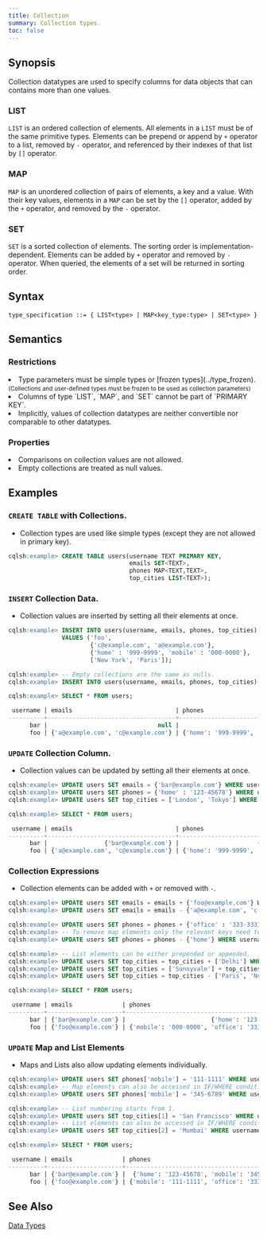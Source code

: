 ```yaml
---
title: Collection
summary: Collection types.
toc: false
---
```

<style>
table {
  float: left;
}
#psyn {
  text-indent: 50px;
}
#ptodo {
  color: red
}
</style>

## Synopsis

Collection datatypes are used to specify columns for data objects that can contains more than one values.

### LIST
`LIST` is an ordered collection of elements. All elements in a `LIST` must be of the same primitive types. Elements can be prepend or append by `+` operator to a list, removed by `-` operator, and referenced by their indexes of that list by `[]` operator.

### MAP
`MAP` is an unordered collection of pairs of elements, a key and a value. With their key values, elements in a `MAP` can be set by the `[]` operator, added by the `+` operator, and removed by the `-` operator.

### SET
`SET` is a sorted collection of elements. The sorting order is implementation-dependent. Elements can be added by `+` operator and removed by `-` operator. When queried, the elements of a set will be returned in sorting order.

## Syntax
```
type_specification ::= { LIST<type> | MAP<key_type:type> | SET<type> }
```

## Semantics

### Restrictions

<li> Type parameters must be simple types or [frozen types](../type_frozen).
 <small> (Collections and user-defined types must be frozen to be used as collection parameters) </small></li>
<li>Columns of type `LIST`, `MAP`, and `SET` cannot be part of `PRIMARY KEY`.</li>
<li>Implicitly, values of collection datatypes are neither convertible nor comparable to other datatypes.</li>

### Properties
<li> Comparisons on collection values are not allowed. </li>
<li> Empty collections are treated as null values. </li>

## Examples

### `CREATE TABLE` with Collections.
- Collection types are used like simple types (except they are not allowed in primary key).

``` sql
cqlsh:example> CREATE TABLE users(username TEXT PRIMARY KEY, 
                                  emails SET<TEXT>,
                                  phones MAP<TEXT,TEXT>,
                                  top_cities LIST<TEXT>);
```

### `INSERT` Collection Data.
- Collection values are inserted by setting all their elements at once.

``` sql
cqlsh:example> INSERT INTO users(username, emails, phones, top_cities) 
               VALUES ('foo', 
                       {'c@example.com', 'a@example.com'}, 
                       {'home' : '999-9999', 'mobile' : '000-0000'}, 
                       ['New York', 'Paris']);

cqlsh:example> -- Empty collections are the same as nulls.
cqlsh:example> INSERT INTO users(username, emails, phones, top_cities) VALUES ('bar', { }, { }, [ ]);

cqlsh:example> SELECT * FROM users;

 username | emails                             | phones                                     | top_cities
----------+------------------------------------+--------------------------------------------+-----------------------
      bar |                               null |                                       null |                  null
      foo | {'a@example.com', 'c@example.com'} | {'home': '999-9999', 'mobile': '000-0000'} | ['New York', 'Paris']
```

### `UPDATE` Collection Column.
- Collection values can be updated by setting all their elements at once.

``` sql
cqlsh:example> UPDATE users SET emails = {'bar@example.com'} WHERE username = 'bar';
cqlsh:example> UPDATE users SET phones = {'home' : '123-45678'} WHERE username = 'bar';
cqlsh:example> UPDATE users SET top_cities = ['London', 'Tokyo'] WHERE username = 'bar';

cqlsh:example> SELECT * FROM users;

 username | emails                             | phones                                     | top_cities
----------+------------------------------------+--------------------------------------------+-----------------------
      bar |                {'bar@example.com'} |                      {'home': '123-45678'} |   ['London', 'Tokyo']
      foo | {'a@example.com', 'c@example.com'} | {'home': '999-9999', 'mobile': '000-0000'} | ['New York', 'Paris']
```

### Collection Expressions
- Collection elements can be added with `+` or removed with `-`.

``` sql
cqlsh:example> UPDATE users SET emails = emails + {'foo@example.com'} WHERE username = 'foo';
cqlsh:example> UPDATE users SET emails = emails - {'a@example.com', 'c.example.com'} WHERE username = 'foo';

cqlsh:example> UPDATE users SET phones = phones + {'office' : '333-3333'} WHERE username = 'foo';
cqlsh:example> -- To remove map elements only the relevant keys need to be given (as a set).
cqlsh:example> UPDATE users SET phones = phones - {'home'} WHERE username = 'foo';

cqlsh:example> -- List elements can be either prepended or appended. 
cqlsh:example> UPDATE users SET top_cities = top_cities + ['Delhi'] WHERE username = 'foo';
cqlsh:example> UPDATE users SET top_cities = ['Sunnyvale'] + top_cities WHERE username = 'foo';
cqlsh:example> UPDATE users SET top_cities = top_cities - ['Paris', 'New York'] WHERE username = 'foo';

cqlsh:example> SELECT * FROM users;

 username | emails              | phones                                       | top_cities
----------+---------------------+----------------------------------------------+------------------------
      bar | {'bar@example.com'} |                        {'home': '123-45678'} |    ['London', 'Tokyo']
      foo | {'foo@example.com'} | {'mobile': '000-0000', 'office': '333-3333'} | ['Sunnyvale', 'Delhi']
```

### `UPDATE` Map and List Elements
- Maps and Lists also allow updating elements individually.

``` sql
cqlsh:example> UPDATE users SET phones['mobile'] = '111-1111' WHERE username = 'foo';
cqlsh:example> -- Map elements can also be accessed in IF/WHERE conditions.
cqlsh:example> UPDATE users SET phones['mobile'] = '345-6789' WHERE username = 'bar' IF phones['mobile'] = null;

cqlsh:example> -- List numbering starts from 1.
cqlsh:example> UPDATE users SET top_cities[1] = 'San Francisco' WHERE username = 'bar';
cqlsh:example> -- List elements can also be accessed in IF/WHERE conditions.
cqlsh:example> UPDATE users SET top_cities[2] = 'Mumbai' WHERE username = 'foo' IF top_cities[2] = 'Delhi';

cqlsh:example> SELECT * FROM users;

 username | emails              | phones                                       | top_cities
----------+---------------------+----------------------------------------------+----------------------------------
      bar | {'bar@example.com'} |  {'home': '123-45678', 'mobile': '345-6789'} |       ['San Francisco', 'Tokyo']
      foo | {'foo@example.com'} | {'mobile': '111-1111', 'office': '333-3333'} | ['Mumbai', 'Sunnyvale', 'Delhi']
```

## See Also

[Data Types](..#datatypes)
